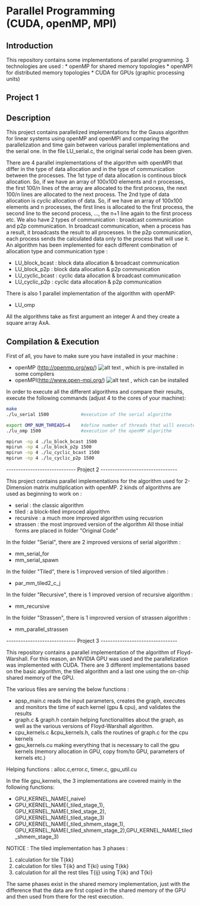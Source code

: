 Parallel Programming <br/>(CUDA, openMP, MPI)
============================================

Introduction
--------------------------------------------
This repository contains some implementations of parallel programming.
3 technologies are used : 
	* openMP for shared memory topologies 
	* openMPI for distributed memory topologies
	* CUDA for GPUs (graphic processing units)

Project 1
--------------------------------------------

## Description

This project contains parallelized implementations for the Gauss algorithm  for linear systems using openMP and openMPI and comparing the parallelization
and time gain between various parallel implementations and the serial one.
In the file LU_serial.c, the original serial code has been given.

There are 4 parallel implementations of the algorithm with openMPI that differ in the type of data allocation and in the type of communication between the processes. The 1st type of data allocation is continous block allocation. So, if we have an array of 100x100 elements and n processes, the first 100/n lines of the array are allocated to the first process, the next 100/n lines are allocated to the next process. The 2nd type of data allocation is cyclic allocation of data. So, if we have an array of 100x100 elements and n processes, the first lines is allocated to the first process, the second line to the second process, ..., the n+1 line again to the first process etc. We also have 2 types of communication : broadcast communication and p2p communication. In broadcast communication, when a process has a result, it broadcasts the result to all processes. In the p2p communication, each process sends the calculated data only to the process that will use it. An algorithm has been implemented for each different combination of allocation type and communication type :
* LU_block_bcast : block data allocation & broadcast communication
* LU_block_p2p : block data allocation & p2p communication
* LU_cyclic_bcast :	cyclic data allocation & broadcast communication
* LU_cyclic_p2p : cyclic data allocation & p2p communication

There is also 1 parallel implementation of the algorithm with openMP:
* LU_omp

All the algorithms take as first argument an integer A and they create a square array AxA.

## Compilation & Execution
First of all, you have to make sure you have installed in your machine :
* openMP (http://openmp.org/wp/) ![alt text](http://upload.wikimedia.org/wikipedia/en/thumb/2/27/Openmp.png/180px-Openmp.png "openMP image") , which is pre-installed in some compilers
* openMPI(http://www.open-mpi.org/) ![alt text](http://www.open-mpi.org/images/open-mpi-logo.png "openMPI image") , which can be installed 

In order to execute all the different algorithms and compare their results, execute the following commands (adjust 4 to the cores of your machine):
```sh
make
./lu_serial 1500 			#execution of the serial algorithm

export OMP_NUM_THREADS=4	#define number of threads that will execute
./lu_omp 1500				#execution of the openMP algorithm

mpirun -np 4 ./lu_block_bcast 1500
mpirun -np 4 ./lu_block_p2p 1500
mpirun -np 4 ./lu_cyclic_bcast 1500
mpirun -np 4 ./lu_cyclic_p2p 1500
```


----------------------------- Project 2 --------------------------------

This project contains parallel implementations for the algorithm used 
for 2-Dimension matrix multiplication with openMP.
2 kinds of algorithms are used as beginning to work on :
- serial : the classic algorithm
- tiled : a block-tiled improced algorithm
- recursive : a much more improved algorithm using recusrion
- strassen : the most improved version of the algorithm
All those initial forms are placed in folder "Original Code"

In the folder "Serial", there are 2 improved versions of serial algorithm :
- mm_serial_for 
- mm_serial_spawn

In the folder "Tiled", there is 1 improved version of tiled algorithm :
- par_mm_tiled2_c_j

In the folder "Recursive", there is 1 improved version of recursive algorithm :
- mm_recursive

In the folder "Strassen", there is 1 improvred version of strassen algorithm :
- mm_parallel_strassen

----------------------------- Project 3 --------------------------------

This repository contains a parallel implementation of the algorithm of 
Floyd-Warshall. For this reason, an NVIDIA GPU was used and the parallelization
was implemented with CUDA. There are 3 different implementations based on the 
basic algorithm, the tiled algorithm and a last one using the on-chip shared
memory of the GPU.

The various files are serving the below functions :
- apsp_main.c reads the input parameters, creates the graph, executes and 
monitors the time of each kernel (gpu & cpu), and validates the results
- graph.c & graph.h contain helping functionalities about the graph, as well
as the various versions of Floyd-Warshall algorithm.
- cpu_kernels.c &cpu_kernels.h, calls the routines of graph.c for the cpu kernels
- gpu_kernels.cu making everything that is necessary to call the gpu kernels
(memory allocation in GPU, copy from/to GPU, parameters of kernels etc.)

Helping functions : alloc.c,error.c, timer.c, gpu_util.cu

In the file gpu_kernels, the 3 implementations are covered mainly in the
following functions:
- GPU_KERNEL_NAME(_naive)
- GPU_KERNEL_NAME(_tiled_stage_1), GPU_KERNEL_NAME(_tiled_stage_2), GPU_KERNEL_NAME(_tiled_stage_3)
- GPU_KERNEL_NAME(_tiled_shmem_stage_1), GPU_KERNEL_NAME(_tiled_shmem_stage_2),GPU_KERNEL_NAME(_tiled_shmem_stage_3)

NOTICE : The tiled implementation has 3 phases :
1. calculation for tile T{kk}
2. calculation for tiles T{ik} and T{ki} using T{kk}
3. calculation for all the rest tiles T{ij} using T{ik} and T{ki}

The same phases exist in the shared memory implementation, just with the difference
that the data are first copied in the shared memory of the GPU and then
used from there for the rest execution.

